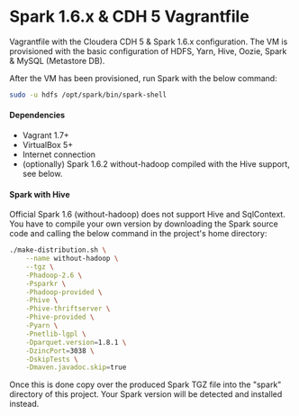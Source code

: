 # Spark 1.6.x & CDH 5 Vagrantfile

Vagrantfile with the Cloudera CDH 5 & Spark 1.6.x configuration.
The VM is provisioned with the basic configuration of HDFS, Yarn, Hive, Oozie, Spark & MySQL (Metastore DB). 

After the VM has been provisioned, run Spark with the below command:

```sh
sudo -u hdfs /opt/spark/bin/spark-shell
```

#### Dependencies

- Vagrant 1.7+
- VirtualBox 5+
- Internet connection
- (optionally) Spark 1.6.2 without-hadoop compiled with the Hive support, see below.

#### Spark with Hive

Official Spark 1.6 (without-hadoop) does not support Hive and SqlContext. You have to compile your own version by downloading the Spark source code and calling the below command in the project's home directory:

```sh
./make-distribution.sh \
    --name without-hadoop \
    --tgz \
    -Phadoop-2.6 \
    -Psparkr \
    -Phadoop-provided \
    -Phive \
    -Phive-thriftserver \
    -Phive-provided \
    -Pyarn \
    -Pnetlib-lgpl \
    -Dparquet.version=1.8.1 \
    -DzincPort=3038 \
    -DskipTests \
    -Dmaven.javadoc.skip=true
```

Once this is done copy over the produced Spark TGZ file into the "spark" directory of this project. Your Spark version will be detected and installed instead.
